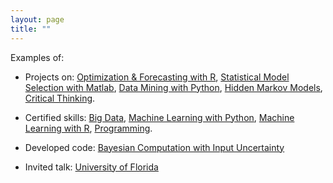 ```yaml
---
layout: page
title: ""
---
```


Examples of:

* Projects on:  [Optimization & Forecasting with R](http://orbit.dtu.dk/files/121760283/Comparison_of_two_stochastic_techniques.pdf), [Statistical Model Selection with Matlab](https://pubs.acs.org/doi/abs/10.1021/acs.est.7b04730), [Data Mining with Python](https://www.sciencedirect.com/science/article/pii/S0043135413002753), [Hidden Markov Models](https://www.research-collection.ethz.ch/handle/20.500.11850/116154), [Critical Thinking](http://science.sciencemag.org/content/354/6308/46).

* Certified skills: [Big Data](https://www.datacamp.com/statement-of-accomplishment/track/fd49fd733f7d8b13cd562548898ed57703237629), [Machine Learning with Python](https://www.datacamp.com/statement-of-accomplishment/track/5be8e14a980ee59673d740c9feaaf70700c3653c), [Machine Learning with R](https://www.datacamp.com/statement-of-accomplishment/track/fcdb186a6fd575fcd3a2bccbb59949bbc51b859a), [Programming](https://www.datacamp.com/statement-of-accomplishment/track/b23ca4283d6db64a71dd0e63c785a74307d2a6f0).


* Developed code: [Bayesian Computation with Input Uncertainty](https://drive.google.com/drive/folders/1tUhfaw8zdCW8TMP-pETLSaLZZ-h_73lh) 


* Invited talk: [University of Florida](https://mediasite.video.ufl.edu/Mediasite/Play/159fbc7719a4430d9eb9c28f330c5a151d) 

